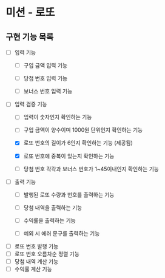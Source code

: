 # 미션 - 로또

## 구현 기능 목록

- [ ] 입력 기능
  - [ ] 구입 금액 입력 기능
  - [ ] 당첨 번호 입력 기능
  - [ ] 보너스 번호 입력 기능


- [ ] 입력 검증 기능
  - [ ] 입력이 숫자인지 확인하는 기능
  - [ ] 구입 금액이 양수이며 1000원 단위인지 확인하는 기능
  - [X] 로또 번호의 길이가 6인지 확인하는 기능 (제공됨)
  - [X] 로또 번호에 중복이 있는지 확인하는 기능
  - [ ] 당첨 번호 각각과 보너스 번호가 1~45이내인지 확인하는 기능


- [ ] 출력 기능
  - [ ] 발행된 로또 수량과 번호를 출력하는 기능
  - [ ] 당첨 내역을 출력하는 기능
  - [ ] 수익률을 출력하는 기능
  - [ ] 예외 시 에러 문구를 출력하는 기능


- [ ] 로또 번호 발행 기능
- [ ] 로또 번호 오름차순 정렬 기능
- [ ] 당첨 내역 계산 기능
- [ ] 수익률 계산 기능
